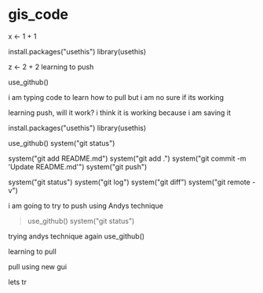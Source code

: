 # gis_code


x <- 1 + 1 

install.packages("usethis")
library(usethis)


z <- 2 + 2
learning to push

use_github()

i am typing code to learn how to pull but i am no sure if its working


learning push, will it work?
i think it is working because i am saving it



install.packages("usethis")
library(usethis)

use_github()
system("git status")

system("git add README.md")
system("git add .")
system("git commit -m 'Update README.md'")
system("git push")

system("git status")
system("git log")
system("git diff")
system("git remote -v")


i am going to try to push using Andys technique

> use_github()
system("git status")

trying andys technique again
use_github()

learning to pull

pull using new gui

lets tr

